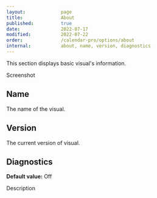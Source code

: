 ```yaml
---
layout:             page
title:              About 
published:          true
date:               2022-07-17
modified:           2022-07-22
order:              /calendar-pro/options/about
internal:           about, name, version, diagnostics
---
```

This section displays basic visual's information.

<todo>Screenshot</todo>

## Name
The name of the visual.

## Version
The current version of visual.
## Diagnostics

**Default value:** Off

<todo>Description</todo>